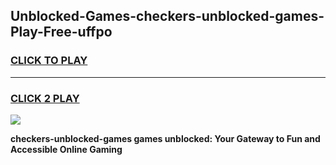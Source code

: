 
## Unblocked-Games-checkers-unblocked-games-Play-Free-uffpo
<h3>
<a href="https://premium76.site?title=checkers-unblocked-games&ref=18A1">CLICK TO PLAY</a></h3>
<hr>

<h3>
<a href="https://premium76.site?title=checkers-unblocked-games&ref=18A1">CLICK 2 PLAY</a>
  
</h3>

<a href="https://premium76.site?title=checkers-unblocked-games&ref=18A1"><img src="https://clearcache.store/games.png"></a>


**checkers-unblocked-games games unblocked: Your Gateway to Fun and Accessible Online Gaming**
